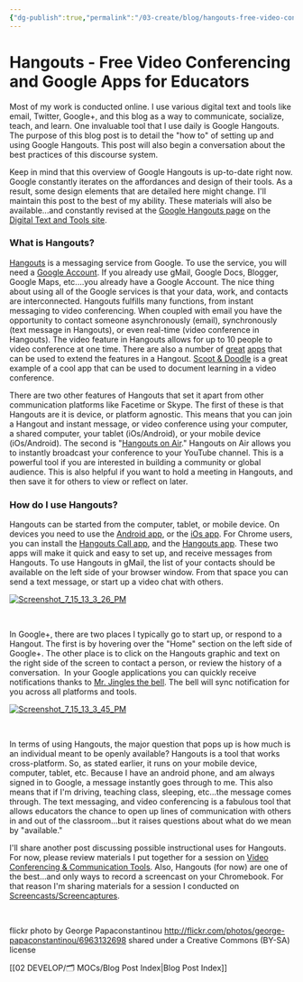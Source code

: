 ```yaml
---
{"dg-publish":true,"permalink":"/03-create/blog/hangouts-free-video-conferencing-and-google-apps-for-educators/","title":"Hangouts: Free Video Conferencing and Google Apps for Educators","tags":["chromebooks","gafe","google","google-apps","hangouts"]}
---
```


# Hangouts - Free Video Conferencing and Google Apps for Educators

Most of my work is conducted online. I use various digital text and tools like email, Twitter, Google+, and this blog as a way to communicate, socialize, teach, and learn. One invaluable tool that I use daily is Google Hangouts. The purpose of this blog post is to detail the "how to" of setting up and using Google Hangouts. This post will also begin a conversation about the best practices of this discourse system.

Keep in mind that this overview of Google Hangouts is up-to-date right now. Google constantly iterates on the affordances and design of their tools. As a result, some design elements that are detailed here might change. I'll maintain this post to the best of my ability. These materials will also be available...and constantly revised at the [Google Hangouts page](https://sites.google.com/site/textsandtools/techtutorials/google-apps-for-educators/google-hangouts) on the [Digital Text and Tools site](https://sites.google.com/site/textsandtools/).

### What is Hangouts?

[Hangouts](http://www.google.com/+/learnmore/hangouts/) is a messaging service from Google. To use the service, you will need a [Google Account](https://accounts.google.com/SignUp?service=groups2&continue=https%3A%2F%2Fgroups.google.com%2Fd%2Fforum%2Fzsrx13&hl=en). If you already use gMail, Google Docs, Blogger, Google Maps, etc....you already have a Google Account. The nice thing about using all of the Google services is that your data, work, and contacts are interconnected. Hangouts fulfills many functions, from instant messaging to video conferencing. When coupled with email you have the opportunity to contact someone asynchronously (email), synchronously (text message in Hangouts), or even real-time (video conference in Hangouts). The video feature in Hangouts allows for up to 10 people to video conference at one time. There are also a number of [great](http://www.theverge.com/2013-05-23/4359324/best-new-apps-google-hangouts) [apps](http://hangoutapps.com/) that can be used to extend the features in a Hangout. [Scoot & Doodle](http://scootdoodle.com/) is a great example of a cool app that can be used to document learning in a video conference.

There are two other features of Hangouts that set it apart from other communication platforms like Facetime or Skype. The first of these is that Hangouts are it is device, or platform agnostic. This means that you can join a Hangout and instant message, or video conference using your computer, a shared computer, your tablet (iOs/Android), or your mobile device (iOs/Android). The second is "[Hangouts on Air](http://www.google.com/+/learnmore/hangouts/onair.html)." Hangouts on Air allows you to instantly broadcast your conference to your YouTube channel. This is a powerful tool if you are interested in building a community or global audience. This is also helpful if you want to hold a meeting in Hangouts, and then save it for others to view or reflect on later.

### How do I use Hangouts?

Hangouts can be started from the computer, tablet, or mobile device. On devices you need to use the [Android app](https://play.google.com/store/apps/details?id=com.google.android.talk&feature=nav_result#?t=W251bGwsMSwxLDMsImNvbS5nb29nbGUuYW5kcm9pZC50YWxrIl0.), or the [iOs app](https://itunes.apple.com/us/app/hangouts/id643496868?mt=8). For Chrome users, you can install the [Hangouts Call app](https://chrome.google.com/webstore/detail/hangouts-call/kbpgddbgniojgndnhlkjbkpknjhppkbk), and the [Hangouts app](https://chrome.google.com/webstore/detail/hangouts/nckgahadagoaajjgafhacjanaoiihapd). These two apps will make it quick and easy to set up, and receive messages from Hangouts. To use Hangouts in gMail, the list of your contacts should be available on the left side of your browser window. From that space you can send a text message, or start up a video chat with others.

[![Screenshot_7_15_13_3_26_PM](images/Screenshot_7_15_13_3_26_PM-300x224.png)](http://wiobyrne.com/wp-content/uploads/2013/07/Screenshot_7_15_13_3_26_PM.png)

 

In Google+, there are two places I typically go to start up, or respond to a Hangout. The first is by hovering over the "Home" section on the left side of Google+. The other place is to click on the Hangouts graphic and text on the right side of the screen to contact a person, or review the history of a conversation.  In your Google applications you can quickly receive notifications thanks to [Mr. Jingles the bell](http://www.androidcentral.com/his-name-mr-jingles). The bell will sync notification for you across all platforms and tools.

[![Screenshot_7_15_13_3_45_PM](images/Screenshot_7_15_13_3_45_PM-300x203.png)](http://wiobyrne.com/wp-content/uploads/2013/07/Screenshot_7_15_13_3_45_PM.png)

 

In terms of using Hangouts, the major question that pops up is how much is an individual meant to be openly available? Hangouts is a tool that works cross-platform. So, as stated earlier, it runs on your mobile device, computer, tablet, etc. Because I have an android phone, and am always signed in to Google, a message instantly goes through to me. This also means that if I'm driving, teaching class, sleeping, etc...the message comes through. The text messaging, and video conferencing is a fabulous tool that allows educators the chance to open up lines of communication with others in and out of the classroom...but it raises questions about what do we mean by "available."

I'll share another post discussing possible instructional uses for Hangouts. For now, please review materials I put together for a session on [Video Conferencing & Communication Tools](https://sites.google.com/site/textsandtools/techtutorials/video-conferencing-communication-tools). Also, Hangouts (for now) are one of the best...and only ways to record a screencast on your Chromebook. For that reason I'm sharing materials for a session I conducted on [Screencasts/Screencaptures](https://sites.google.com/site/textsandtools/techtutorials/screencasts).

 

flickr photo by George Papaconstantinou http://flickr.com/photos/george-papaconstantinou/6963132698 shared under a Creative Commons (BY-SA) license

[[02 DEVELOP/🗂️ MOCs/Blog Post Index\|Blog Post Index]]